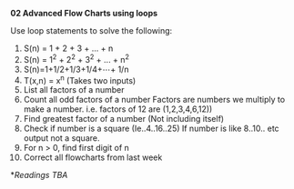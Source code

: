**02 Advanced Flow Charts using loops**

Use loop statements to solve the following:
1. S(n) = 1 + 2 + 3 + ... + n
2. S(n) = 1<sup>2</sup> + 2<sup>2</sup> + 3<sup>2</sup> + ... + n<sup>2</sup>
3. S(n)=1+1/2+1/3+1/4+⋯+ 1/n
4. T(x,n) = x<sup>n</sup> (Takes two inputs)
5. List all factors of a number
6. Count all odd factors of a number Factors are numbers we multiply to make a number. i.e. factors of 12 are (1,2,3,4,6,12))
7. Find greatest factor of a number (Not including itself)
8. Check if number is a square (Ie..4..16..25) If number is like 8..10.. etc output not a square. 
9. For n > 0, find first digit of n
10. Correct all flowcharts from last week


**Readings TBA*
